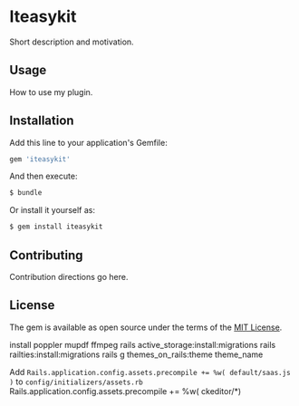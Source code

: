 # Iteasykit
Short description and motivation.

## Usage
How to use my plugin.

## Installation
Add this line to your application's Gemfile:

```ruby
gem 'iteasykit'
```

And then execute:
```bash
$ bundle
```

Or install it yourself as:
```bash
$ gem install iteasykit
```

## Contributing
Contribution directions go here.

## License

The gem is available as open source under the terms of the [MIT License](https://opensource.org/licenses/MIT).

install poppler mupdf ffmpeg
rails active_storage:install:migrations
rails railties:install:migrations
rails g themes_on_rails:theme theme_name

Add `Rails.application.config.assets.precompile += %w( default/saas.js )` to `config/initializers/assets.rb`
Rails.application.config.assets.precompile += %w( ckeditor/*)